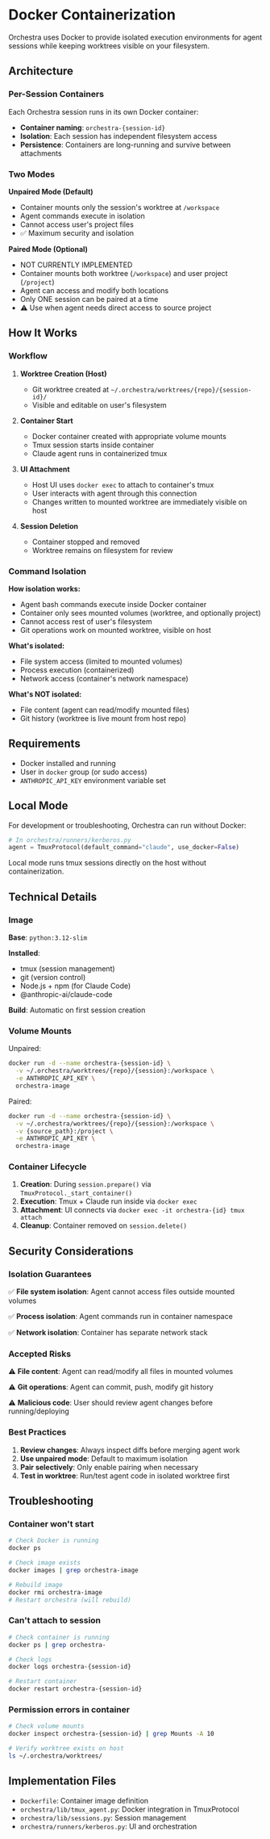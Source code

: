 # Docker Containerization

Orchestra uses Docker to provide isolated execution environments for agent sessions while keeping worktrees visible on your filesystem.

## Architecture

### Per-Session Containers

Each Orchestra session runs in its own Docker container:

- **Container naming**: `orchestra-{session-id}`
- **Isolation**: Each session has independent filesystem access
- **Persistence**: Containers are long-running and survive between attachments

### Two Modes

**Unpaired Mode (Default)**

- Container mounts only the session's worktree at `/workspace`
- Agent commands execute in isolation
- Cannot access user's project files
- ✅ Maximum security and isolation

**Paired Mode (Optional)**

- NOT CURRENTLY IMPLEMENTED
- Container mounts both worktree (`/workspace`) and user project (`/project`)
- Agent can access and modify both locations
- Only ONE session can be paired at a time
- ⚠️ Use when agent needs direct access to source project

## How It Works

### Workflow

1. **Worktree Creation (Host)**

   - Git worktree created at `~/.orchestra/worktrees/{repo}/{session-id}/`
   - Visible and editable on user's filesystem

2. **Container Start**

   - Docker container created with appropriate volume mounts
   - Tmux session starts inside container
   - Claude agent runs in containerized tmux

3. **UI Attachment**

   - Host UI uses `docker exec` to attach to container's tmux
   - User interacts with agent through this connection
   - Changes written to mounted worktree are immediately visible on host

4. **Session Deletion**
   - Container stopped and removed
   - Worktree remains on filesystem for review

### Command Isolation

**How isolation works:**

- Agent bash commands execute inside Docker container
- Container only sees mounted volumes (worktree, and optionally project)
- Cannot access rest of user's filesystem
- Git operations work on mounted worktree, visible on host

**What's isolated:**

- File system access (limited to mounted volumes)
- Process execution (containerized)
- Network access (container's network namespace)

**What's NOT isolated:**

- File content (agent can read/modify mounted files)
- Git history (worktree is live mount from host repo)

## Requirements

- Docker installed and running
- User in `docker` group (or sudo access)
- `ANTHROPIC_API_KEY` environment variable set

## Local Mode

For development or troubleshooting, Orchestra can run without Docker:

```python
# In orchestra/runners/kerberos.py
agent = TmuxProtocol(default_command="claude", use_docker=False)
```

Local mode runs tmux sessions directly on the host without containerization.

## Technical Details

### Image

**Base**: `python:3.12-slim`

**Installed**:

- tmux (session management)
- git (version control)
- Node.js + npm (for Claude Code)
- @anthropic-ai/claude-code

**Build**: Automatic on first session creation

### Volume Mounts

Unpaired:

```bash
docker run -d --name orchestra-{session-id} \
  -v ~/.orchestra/worktrees/{repo}/{session}:/workspace \
  -e ANTHROPIC_API_KEY \
  orchestra-image
```

Paired:

```bash
docker run -d --name orchestra-{session-id} \
  -v ~/.orchestra/worktrees/{repo}/{session}:/workspace \
  -v {source_path}:/project \
  -e ANTHROPIC_API_KEY \
  orchestra-image
```

### Container Lifecycle

1. **Creation**: During `session.prepare()` via `TmuxProtocol._start_container()`
2. **Execution**: Tmux + Claude run inside via `docker exec`
3. **Attachment**: UI connects via `docker exec -it orchestra-{id} tmux attach`
4. **Cleanup**: Container removed on `session.delete()`

## Security Considerations

### Isolation Guarantees

✅ **File system isolation**: Agent cannot access files outside mounted volumes

✅ **Process isolation**: Agent commands run in container namespace

✅ **Network isolation**: Container has separate network stack

### Accepted Risks

⚠️ **File content**: Agent can read/modify all files in mounted volumes

⚠️ **Git operations**: Agent can commit, push, modify git history

⚠️ **Malicious code**: User should review agent changes before running/deploying

### Best Practices

1. **Review changes**: Always inspect diffs before merging agent work
2. **Use unpaired mode**: Default to maximum isolation
3. **Pair selectively**: Only enable pairing when necessary
4. **Test in worktree**: Run/test agent code in isolated worktree first

## Troubleshooting

### Container won't start

```bash
# Check Docker is running
docker ps

# Check image exists
docker images | grep orchestra-image

# Rebuild image
docker rmi orchestra-image
# Restart orchestra (will rebuild)
```

### Can't attach to session

```bash
# Check container is running
docker ps | grep orchestra-

# Check logs
docker logs orchestra-{session-id}

# Restart container
docker restart orchestra-{session-id}
```

### Permission errors in container

```bash
# Check volume mounts
docker inspect orchestra-{session-id} | grep Mounts -A 10

# Verify worktree exists on host
ls ~/.orchestra/worktrees/
```

## Implementation Files

- `Dockerfile`: Container image definition
- `orchestra/lib/tmux_agent.py`: Docker integration in TmuxProtocol
- `orchestra/lib/sessions.py`: Session management
- `orchestra/runners/kerberos.py`: UI and orchestration
